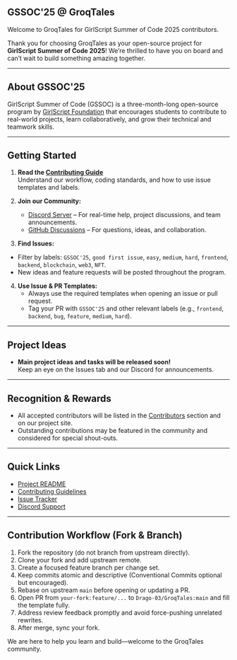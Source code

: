 <!-- markdownlint-enable MD033 -->

## GSSOC'25 @ GroqTales

Welcome to GroqTales for GirlScript Summer of Code 2025 contributors.

Thank you for choosing GroqTales as your open-source project for **GirlScript Summer of Code 2025**!
We’re thrilled to have you on board and can’t wait to build something amazing together.

---

## About GSSOC'25

GirlScript Summer of Code (GSSOC) is a three-month-long open-source program by
[GirlScript Foundation](https://girlscript.tech/) that encourages students to contribute to
real-world projects, learn collaboratively, and grow their technical and teamwork skills.

---

## Getting Started

1. **Read the [Contributing Guide](./CONTRIBUTING.md)** <br>Understand our workflow, coding
   standards, and how to use issue templates and labels.

2. **Join our Community:**
   - [Discord Server](https://discord.gg/JK29FZRm) – For real-time help, project discussions, and
     team announcements.
   - [GitHub Discussions](https://github.com/Drago-03/GroqTales/discussions) – For questions, ideas,
     and collaboration.

3. **Find Issues:**

- Filter by labels: `GSSOC'25`, `good first issue`, `easy`, `medium`, `hard`, `frontend`, `backend`,
  `blockchain`, `web3`, `NFT`.
- New ideas and feature requests will be posted throughout the program.

4. **Use Issue & PR Templates:**
   - Always use the required templates when opening an issue or pull request.
   - Tag your PR with `GSSOC'25` and other relevant labels (e.g., `frontend`, `backend`, `bug`,
     `feature`, `medium`, `hard`).

---

## Project Ideas

- **Main project ideas and tasks will be released soon!** <br>Keep an eye on the Issues tab and our
  Discord for announcements.

---

## Recognition & Rewards

- All accepted contributors will be listed in the [Contributors](./CONTRIBUTORS.md) section and on
  our project site.
- Outstanding contributions may be featured in the community and considered for special shout-outs.

---

## Quick Links

- [Project README](./README.md)
- [Contributing Guidelines](./CONTRIBUTING.md)
- [Issue Tracker](https://github.com/Drago-03/GroqTales/issues)
- [Discord Support](https://discord.gg/JK29FZRm)

---

## Contribution Workflow (Fork & Branch)

1. Fork the repository (do not branch from upstream directly).
2. Clone your fork and add upstream remote.
3. Create a focused feature branch per change set.
4. Keep commits atomic and descriptive (Conventional Commits optional but encouraged).
5. Rebase on upstream `main` before opening or updating a PR.
6. Open PR from `your-fork:feature/...` to `Drago-03/GroqTales:main` and fill the template fully.
7. Address review feedback promptly and avoid force-pushing unrelated rewrites.
8. After merge, sync your fork.

We are here to help you learn and build—welcome to the GroqTales community.

<!-- markdownlint-enable MD033 -->
